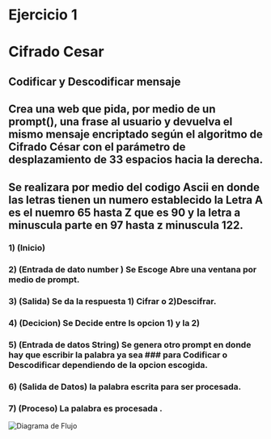 #  Ejercicio 1 
# Cifrado Cesar 
## Codificar y Descodificar mensaje
## Crea una web que pida, por medio de un prompt(), una frase al usuario y devuelva el mismo mensaje encriptado según el algoritmo de Cifrado César con el parámetro de desplazamiento de 33 espacios hacia la derecha.
## Se realizara por medio del codigo Ascii en donde las letras tienen un numero establecido la Letra A es el nuemro 65 hasta Z que es 90 y la letra a minuscula parte en 97 hasta z minuscula 122.

### 1) (Inicio)
### 2) (Entrada de dato number ) Se Escoge Abre una ventana por medio de prompt.
### 3) (Salida) Se da la respuesta 1) Cifrar o 2)Descifrar.
### 4) (Decicion) Se Decide entre ls opcion 1) y la 2)
### 5) (Entrada de datos String) Se genera otro prompt en donde hay que escribir la palabra ya sea ###     para Codificar o Descodificar dependiendo de la opcion escogida.
### 6) (Salida de Datos) la palabra escrita para ser procesada.
### 7) (Proceso) La palabra es procesada .
![Diagrama de Flujo](https://www.lucidchart.com/invitations/accept/d128c7f5-4bda-46f1-ae58-6b220dc1e871)